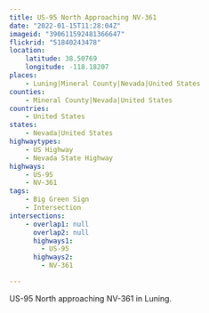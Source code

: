```yaml
---
title: US-95 North Approaching NV-361
date: "2022-01-15T11:28:04Z"
imageid: "390611592481366647"
flickrid: "51840243478"
location:
    latitude: 38.50769
    longitude: -118.18207
places:
    - Luning|Mineral County|Nevada|United States
counties:
    - Mineral County|Nevada|United States
countries:
    - United States
states:
    - Nevada|United States
highwaytypes:
    - US Highway
    - Nevada State Highway
highways:
    - US-95
    - NV-361
tags:
    - Big Green Sign
    - Intersection
intersections:
    - overlap1: null
      overlap2: null
      highways1:
        - US-95
      highways2:
        - NV-361

---
```

US-95 North approaching NV-361 in Luning.